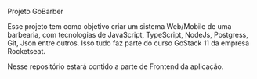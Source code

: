 Projeto GoBarber

Esse projeto tem como objetivo criar um sistema Web/Mobile de uma barbearia, com tecnologias de JavaScript, TypeScript, NodeJs, Postgress, Git, Json entre outros. Isso tudo faz parte do curso GoStack 11 da empresa Rocketseat.

Nesse repositório estará contido a parte de Frontend da aplicação.
